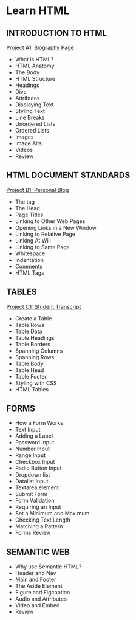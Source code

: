 # Learn HTML

## INTRODUCTION TO HTML

[Project A1: Biography Page](project-html-a1-introduction)

- What is HTML?
- HTML Anatomy
- The Body
- HTML Structure
- Headings
- Divs
- Attributes
- Displaying Text
- Styling Text
- Line Breaks
- Unordered Lists
- Ordered Lists
- Images
- Image Alts
- Videos
- Review

## HTML DOCUMENT STANDARDS

[Project B1: Personal Blog](project-html-b1-html-document-standards)

- The <html> tag
- The Head
- Page Titles
- Linking to Other Web Pages
- Opening Links in a New Window
- Linking to Relative Page
- Linking At Will
- Linking to Same Page
- Whitespace
- Indentation
- Comments
- HTML Tags

## TABLES

[Project C1: Student Transcript](project-html-c1-tables)

- Create a Table
- Table Rows
- Table Data
- Table Headings
- Table Borders
- Spanning Columns
- Spanning Rows
- Table Body
- Table Head
- Table Footer
- Styling with CSS
- HTML Tables

## FORMS

- How a Form Works
- Text Input
- Adding a Label
- Password Input
- Number Input
- Range Input
- Checkbox Input
- Radio Button Input
- Dropdown list
- Datalist Input
- Textarea element
- Submit Form
- Form Validation
- Requiring an Input
- Set a Minimum and Maximum
- Checking Text Length
- Matching a Pattern
- Forms Review

## SEMANTIC WEB

- Why use Semantic HTML?
- Header and Nav
- Main and Footer
- The Aside Element
- Figure and Figcaption
- Audio and Attributes
- Video and Embed
- Review
